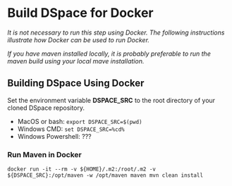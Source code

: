 # Build DSpace for Docker
_It is not necessary to run this step using Docker. The following instructions illustrate how Docker can be used to run Docker._

_If you have maven installed locally, it is probably preferable to run the maven build using your local mave installation._

## Building DSpace Using Docker

Set the environment variable **DSPACE_SRC** to the root directory of your cloned DSpace repository.

- MacOS or bash: `export DSPACE_SRC=$(pwd)`
- Windows CMD: `set DSPACE_SRC=%cd%`
- Windows Powershell: ???

### Run Maven in Docker

    docker run -it --rm -v ${HOME}/.m2:/root/.m2 -v ${DSPACE_SRC}:/opt/maven -w /opt/maven maven mvn clean install
